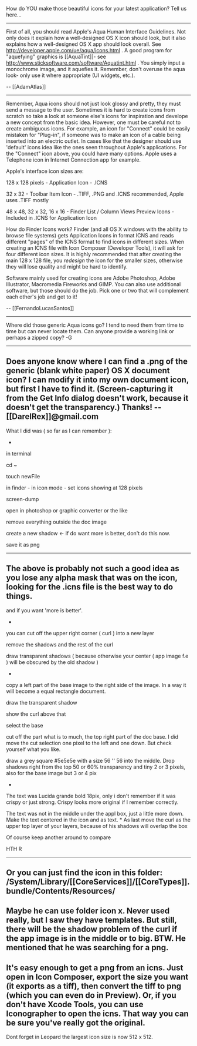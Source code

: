 How do YOU make those beautiful icons for your latest application?  Tell us here...

----

First of all, you should read Apple's Aqua Human Interface Guidelines. Not only does it explain how a well-designed OS X icon should look, but it also explains how a well-designed OS X app should look overall. See http://developer.apple.com/ue/aqua/icons.html . A good program for "aquefying" graphics is [[AquaTint]]- see http://www.sticksoftware.com/software/Aquatint.html . You simply input a monochrome image, and it aquefies it. Remember, don't overuse the aqua look- only use it where appropriate (UI widgets, etc.).

-- [[AdamAtlas]]

----

Remember, Aqua icons should not just look glossy and pretty, they must send a message to the user. Sometimes it is hard to create icons from scratch so take a look at someone else's icons for inspiration and develope a new concept from the basic idea. However, one must be careful not to create ambiguous icons. For example, an icon for "Connect" could be easily mistaken for "Plug-in", if someone was to make an icon of a cable being inserted into an electric outlet. In cases like that the designer should use 'default' icons idea like the ones seen throughout Apple's applications. For the "Connect" icon above, you could have many options. Apple uses a Telephone icon in Internet Connection app for example.

Apple's interface icon sizes are:

128 x 128 pixels - Application Icon - .ICNS

32 x 32 - Toolbar Item Icon - .TIFF, .PNG and .ICNS recommended, Apple uses .TIFF mostly

48 x 48, 32 x 32, 16 x 16 - Finder List / Column Views Preview Icons - Included in .ICNS for Application Icon

How do Finder Icons work?
Finder (and all OS X windows with the ability to browse file systems) gets Application Icons in format ICNS and reads different "pages" of the ICNS format to find icons in different sizes. When creating an ICNS file with Icon Composer (Developer Tools), it will ask for four different icon sizes. It is highly recommended that after creating the main 128 x 128 file, you _redesign_ the icon for the smaller sizes, otherwise they will lose quality and might be hard to identify.

Software mainly used for creating icons are Adobe Photoshop, Adobe Illustrator, Macromedia Fireworks and GIMP. You can also use additional software, but those should do the job. Pick one or two that will complement each other's job and get to it!

-- [[FernandoLucasSantos]]

----

Where did those generic Aqua icons go?  I tend to need them from time to time but can never locate them.  Can anyone provide a working link or perhaps a zipped copy? -G

----

Does anyone know where I can find a .png of the generic (blank white paper) OS X document icon?  I can modify it into my own document icon, but first I have to find it.  (Screen-capturing it from the Get Info dialog doesn't work, because it doesn't get the transparency.)  Thanks!  --[[DarelRex]]@gmail.com
----

What I did was ( so far as I can remember ):


*
in terminal

cd ~

touch newFile 

in finder - in icon mode - set icons showing at 128 pixels

screen-dump

open in photoshop or graphic converter or the like

remove everything outside the doc image

create a new shadow <- if do want more is better, don't do this now.

save it as png


----
The above is probably not such a good idea as you lose any alpha mask that was on the icon, looking for the .icns file is the best way to do things.
----

and if you want 'more is better'.

*
you can cut off the upper right corner ( curl ) into a new layer

remove the shadows and the rest of the curl

draw transparent shadows ( because otherwise your center ( app image f.e ) will be obscured by the old shadow )


*
copy a left part of the base image to the right side of the image. In a way it will become a equal rectangle document.

draw the transparent shadow


show the curl above that

select the base

cut off the part what is to much, the top right part of the doc base. I did move the cut selection one pixel to the left and one down. But check yourself what you like.

draw a grey square #5e5e5e with a size 56 '' 56 into the middle. Drop shadows right from the top 50 or 60% transparency and tiny 2 or 3 pixels, also for the base image but 3 or 4 pix

*
The text was Lucida grande bold 18pix, only i don't remember if it was crispy or just strong. Crispy looks more original if I remember correctly.

The text was not in the middle under the appl box, just a little more down. Make the text centered in the icon and as text.
*
As last move the curl as the upper top layer of your layers, because of his shadows will overlap the box


Of course keep another around to compare

HTH
R

----
Or you can just find the icon in this folder: /System/Library/[[CoreServices]]/[[CoreTypes]].bundle/Contents/Resources/
----
Maybe he can use folder icon x. Never used really, but I saw they have templates. But still, there will be the shadow problem of the curl if the app image is in the middle or to big. BTW. He mentioned that he was searching for a png. 
----
It's easy enough to get a png from an icns. Just open in Icon Composer, export the size you want (it exports as a tiff), then convert the tiff to png (which you can even do in Preview). Or, if you don't have Xcode Tools, you can use Iconographer to open the icns. That way you can be sure you've really got the original.
----
Dont forget in Leopard the largest icon size is now 512 x 512.